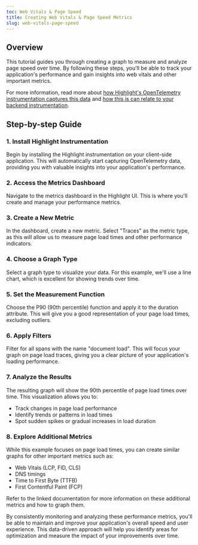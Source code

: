 ```yaml
---
toc: Web Vitals & Page Speed
title: Creating Web Vitals & Page Speed Metrics
slug: web-vitals-page-speed
---
```


<EmbeddedVideo 
  src="https://www.youtube.com/embed/GMMdBR_61qw"
  title="Metrics Tutorial: Measuring Page Speed & Web Vitals"
  allow="accelerometer; clipboard-write; encrypted-media; gyroscope; picture-in-picture; web-share"
/>

## Overview

This tutorial guides you through creating a graph to measure and analyze page speed over time. By following these steps, you'll be able to track your application's performance and gain insights into web vitals and other important metrics. 

For more information, read more about [how Highlight's OpenTelemetry instrumentation captures this data](../../../../getting-started/3_client-sdk/7_replay-configuration/opentelemetry.md) and [how this is can relate to your backend instrumentation](../../../../getting-started/2_frontend-backend-mapping.md).

## Step-by-step Guide

### 1. Install Highlight Instrumentation

Begin by installing the Highlight instrumentation on your client-side application. This will automatically start capturing OpenTelemetry data, providing you with valuable insights into your application's performance.

### 2. Access the Metrics Dashboard

Navigate to the metrics dashboard in the Highlight UI. This is where you'll create and manage your performance metrics.

### 3. Create a New Metric

In the dashboard, create a new metric. Select "Traces" as the metric type, as this will allow us to measure page load times and other performance indicators.

### 4. Choose a Graph Type

Select a graph type to visualize your data. For this example, we'll use a line chart, which is excellent for showing trends over time.

### 5. Set the Measurement Function

Choose the P90 (90th percentile) function and apply it to the duration attribute. This will give you a good representation of your page load times, excluding outliers.

### 6. Apply Filters

Filter for all spans with the name "document load". This will focus your graph on page load traces, giving you a clear picture of your application's loading performance.

### 7. Analyze the Results

The resulting graph will show the 90th percentile of page load times over time. This visualization allows you to:

- Track changes in page load performance
- Identify trends or patterns in load times
- Spot sudden spikes or gradual increases in load duration

### 8. Explore Additional Metrics

While this example focuses on page load times, you can create similar graphs for other important metrics such as:

- Web Vitals (LCP, FID, CLS)
- DNS timings
- Time to First Byte (TTFB)
- First Contentful Paint (FCP)

Refer to the linked documentation for more information on these additional metrics and how to graph them.

By consistently monitoring and analyzing these performance metrics, you'll be able to maintain and improve your application's overall speed and user experience. This data-driven approach will help you identify areas for optimization and measure the impact of your improvements over time.